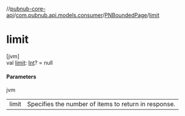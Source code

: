 //[pubnub-core-api](../../../index.md)/[com.pubnub.api.models.consumer](../index.md)/[PNBoundedPage](index.md)/[limit](limit.md)

# limit

[jvm]\
val [limit](limit.md): [Int](https://kotlinlang.org/api/latest/jvm/stdlib/kotlin/-int/index.html)? = null

#### Parameters

jvm

| | |
|---|---|
| limit | Specifies the number of items to return in response. |
